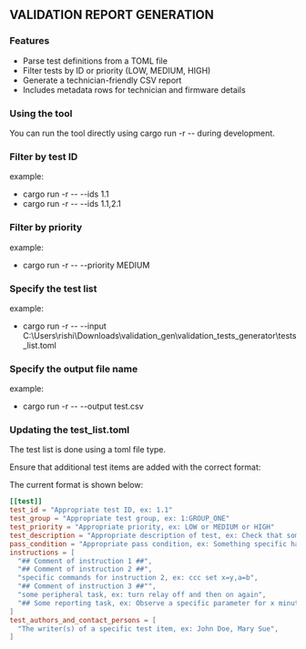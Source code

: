 ## VALIDATION REPORT GENERATION

### Features
- Parse test definitions from a TOML file
- Filter tests by ID or priority (LOW, MEDIUM, HIGH)
- Generate a technician-friendly CSV report
- Includes metadata rows for technician and firmware details

### Using the tool
You can run the tool directly using cargo run -r -- during development.

### Filter by test ID

example:
- cargo run -r -- --ids 1.1
- cargo run -r -- --ids 1.1,2.1

### Filter by priority

example:
- cargo run -r -- --priority MEDIUM

### Specify the test list

example:
- cargo run -r -- --input C:\Users\rishi\Downloads\validation_gen\validation_tests_generator\tests_list.toml

### Specify the output file name

example:
- cargo run -r -- --output test.csv


### Updating the test_list.toml
The test list is done using a toml file type.

Ensure that additional test items are added with the correct format:

The current format is shown below:

``` toml
[[test]]
test_id = "Appropriate test ID, ex: 1.1"
test_group = "Appropriate test group, ex: 1:GROUP_ONE"
test_priority = "Appropriate priority, ex: LOW or MEDIUM or HIGH"
test_description = "Appropriate description of test, ex: Check that something specific happens when something is done"
pass_condition = "Appropriate pass condition, ex: Something specific happens or does not happen"
instructions = [
  "## Comment of instruction 1 ##",
  "## Comment of instruction 2 ##",
  "specific commands for instruction 2, ex: ccc set x=y,a=b",
  "## Comment of instruction 3 ##"",
  "some peripheral task, ex: turn relay off and then on again",
  "## Some reporting task, ex: Observe a specific parameter for x minutes ##"
]
test_authors_and_contact_persons = [
  "The writer(s) of a specific test item, ex: John Doe, Mary Sue",
]
```